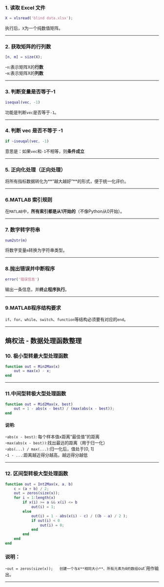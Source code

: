 ### 1. 读取 Excel 文件
```matlab
X = xlsread('blind data.xlsx');
```
执行后，`X`为一个纯数值矩阵。

---

### 2. 获取矩阵的行列数
```matlab
[n, m] = size(X);
```
-`n`:表示矩阵X的**行数**  
-`m`:表示矩阵X的**列数**

---

### 3. 判断变量是否等于-1
```matlab
isequal(vec, -1)
```
功能是判断`vec`是否等于`-1`。

---

### 4. 判断 vec 是否不等于 -1
```matlab
if ~iseuqal(vec, -1)
```
意思是：如果`vec`和`-1`不相等，则**条件成立**

---

### 5. 正向化处理（正向处理）

将所有指标数据转化为**“越大越好”**的形式，便于统一化评价。

---

### 6.MATLAB 索引规则

在`MATLAB`中，**所有索引都是从1开始的**（不像Python从0开始）。

---

### 7. 数字转字符串
```matlab
num2str(m)
```
将数字变量`m`转换为字符串类型。

---

### 8.抛出错误并中断程序
```matlab
error('错误信息')
```
输出一条信息，并**终止程序执行**。

---

### 9.MATLAB程序结构要求

`if`、`for`、`while`、`switch`、`function`等结构必须要有对应的`end`。

---

## 熵权法 - 数据处理函数整理

### 10. 极小型转最大型处理函数
```matlab
function out = Min2Max(x)
    out = max(x) - x;
end
```

---

### 11.中间型转极大型处理函数

```matlab
function out = Mid2Max(x, best)
    out = 1 - abs(x - best) / (max(abs(x - best));
end
```

#### 说明:
-`abs(x - best)`: 每个样本值x距离“最佳值”的距离  
-`max(abs(x - best))`:找出最远的距离（用于归一化）  
-`abs(...) / max(...)`:归一化后，值处于[0, 1]  
-`1 - ...`:距离越近得分越高，越远得分越低  

---

### 12. 区间型转极大型处理函数

```matlab
function out = Int2Max(x, a, b)
    c = (a + b) / 2;
    out = zeros(size(x));
    for i = 1:length(x)
        if x(i) >= a && x(i) <= b
            out(i) = 1;
        else
            out(i) = 1 - abs(x(i) - c) / ((b - a) / 2 );
            if out(i) < 0
                out(i) = 0;
            end
        end
    end
end
```

### 说明：
-`out = zeros(size(x));  
  创建一个与`x`**相同大小**、所有元素为0的数组`out`用作输出。

---

